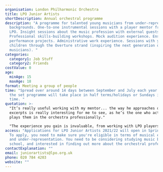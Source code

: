 ```yaml
---
organisation: London Philharmonic Orchestra
title: LPO Junior Artists
shortDescription: Annual orchestral programme
description: "A programme for talented young musicians from under-represented
  backgrounds. One-to-one instrumental sessions with a player mentor from the
  LPO. Insight sessions about the music profession with external guests.
  Professional skills-building workshops. Mock audition experience. Ensemble
  performance projects. Administrative work experience. Sessions with younger
  children through the Overture strand (inspiring the next generation of
  musicians). "
categories:
  category1: Job Stuff
  category2: Friends
costValue: 0
age:
  minAge: 15
  maxAge: 18
format: Meeting a group of people
time: "Spread over around 14 days between September and July each year. Most of
  the set programme will take place in half terms/holidays or Sundays in term
  time. "
quotation: >-
  "It’s really useful working with my mentor... the way he approaches orchestral
  excerpts is really interesting for me to see, as he’s the one who actually
  plays them in the orchestra professionally." 

  "The experience you gain is invaluable, from working with LPO players to talking to panels with artists like Sheku Kanneh-Mason and Angel Blue, and going to the office to see what goes on behind the scenes was amazing!" 
access: "Applications for LPO Junior Artists 2021/22 will open in Spring 2021.
  To apply, you need to make sure you're eligible in terms of musical experience
  and under-representation. You need to be considering studying music beyond
  school, and interested in finding out more about the orchestral profession. "
contactExplanation: ""
email: juniorartists@lpo.org.uk
phone: 020 784 4203
website: ""
---
```

